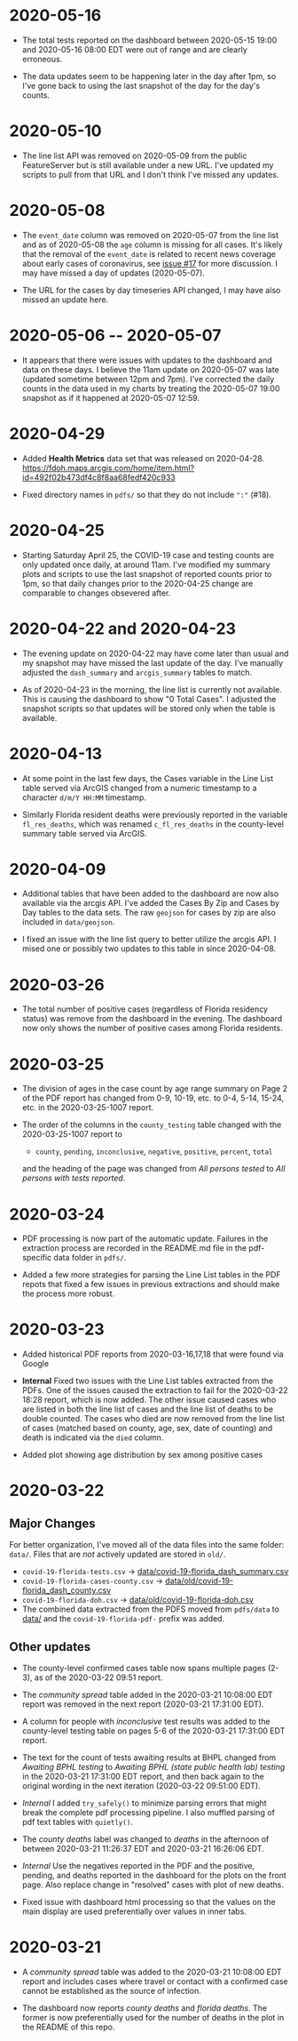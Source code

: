 # 2020-05-16

- The total tests reported on the dashboard between 2020-05-15 19:00 and 
  2020-05-16 08:00 EDT were out of range and are clearly erroneous.
  
- The data updates seem to be happening later in the day after 1pm, so I've
  gone back to using the last snapshot of the day for the day's counts.

# 2020-05-10

- The line list API was removed on 2020-05-09 from the public FeatureServer but 
  is still available under a new URL. I've updated my scripts to pull from that 
  URL and I don't think I've missed any updates.
  

# 2020-05-08

- The `event_date` column was removed on 2020-05-07 from the line list and
  as of 2020-05-08 the `age` column is missing for all cases. It's likely that
  the removal of the `event_date` is related to recent news coverage about
  early cases of coronavirus, see [issue #17](https://github.com/gadenbuie/covid19-florida/issues/17)
  for more discussion. I may have missed a day of updates (2020-05-07).
  
- The URL for the cases by day timeseries API changed, I may have also missed
  an update here.
  
# 2020-05-06 -- 2020-05-07

- It appears that there were issues with updates to the dashboard and data on
  these days. I believe the 11am update on 2020-05-07 was late (updated
  sometime between 12pm and 7pm). I've corrected the daily counts in the data
  used in my charts by treating the 2020-05-07 19:00 snapshot as if it happened
  at 2020-05-07 12:59.

# 2020-04-29

- Added **Health Metrics** data set that was released on 2020-04-28.
  <https://fdoh.maps.arcgis.com/home/item.html?id=492f02b473df4c8f8aa68fedf420c933>
  
- Fixed directory names in `pdfs/` so that they do not include `":"` (#18).

# 2020-04-25

- Starting Saturday April 25, the COVID-19 case and testing counts are only
  updated once daily, at around 11am. I've modified my summary plots and scripts
  to use the last snapshot of reported counts prior to 1pm, so that daily changes
  prior to the 2020-04-25 change are comparable to changes obsevered after.

# 2020-04-22 and 2020-04-23

- The evening update on 2020-04-22 may have come later than usual and my 
  snapshot may have missed the last update of the day. I've manually adjusted
  the `dash_summary` and `arcgis_summary` tables to match.
  
- As of 2020-04-23 in the morning, the line list is currently not available.
  This is causing the dashboard to show "0 Total Cases". I adjusted the snapshot
  scripts so that updates will be stored only when the table is available.

# 2020-04-13

- At some point in the last few days, the Cases variable in the Line List table
  served via ArcGIS changed from a numeric timestamp to a character `d/m/Y HH:MM`
  timestamp.
  
- Similarly Florida resident deaths were previously reported in the variable
  `fl_res_deaths`, which was renamed `c_fl_res_deaths` in the county-level
  summary table served via ArcGIS.

# 2020-04-09

- Additional tables that have been added to the dashboard are now also available
  via the arcgis API. I've added the Cases By Zip and Cases by Day tables to the
  data sets. The raw `geojson` for cases by zip are also included in
  `data/geojson`.
  
- I fixed an issue with the line list query to better utilize the arcgis API.
  I mised one or possibly two updates to this table in since 2020-04-08.

# 2020-03-26

- The total number of positive cases (regardless of Florida residency status)
  was remove from the dashboard in the evening. The dashboard now only shows the
  number of positive cases among Florida residents.

# 2020-03-25

- The division of ages in the case count by age range summary on Page 2 of the
  PDF report has changed from 0-9, 10-19, etc. to 0-4, 5-14, 15-24, etc. in the
  2020-03-25-1007 report.
  
- The order of the columns in the `county_testing` table changed with the
  2020-03-25-1007 report to
  
   - `county`, `pending`, `inconclusive`, `negative`, `positive`, `percent`, `total`
  
  and the heading of the page was changed from _All persons tested_ to
  _All persons with tests reported_.

# 2020-03-24

- PDF processing is now part of the automatic update. Failures in the extraction
  process are recorded in the README.md file in the pdf-specific data folder
  in `pdfs/`.
  
- Added a few more strategies for parsing the Line List tables in the PDF repots
  that fixed a few issues in previous extractions and should make the process
  more robust.

# 2020-03-23

- Added historical PDF reports from 2020-03-16,17,18 that were found via Google

- **Internal** Fixed two issues with the Line List tables extracted from the 
  PDFs. One of the issues caused the extraction to fail for the 2020-03-22 18:28
  report, which is now added. The other issue caused cases who are listed in
  both the line list of cases and the line list of deaths to be double counted.
  The cases who died are now removed from the line list of cases (matched based
  on county, age, sex, date of counting) and death is indicated via the `died`
  column.
  
- Added plot showing age distribution by sex among positive cases

# 2020-03-22

## Major Changes

For better organization, I've moved all of the data files into the same folder:
`data/`. Files that are *not* actively updated are stored in `old/`.

- `covid-19-florida-tests.csv` -> [data/covid-19-florida_dash_summary.csv](data/covid-19-florida_dash_summary.csv)
- `covid-19-florida-cases-county.csv` -> [data/old/covid-19-florida_dash_county.csv](data/old/covid-19-florida_dash_county.csv)
- `covid-19-florida-doh.csv` -> [data/old/covid-19-florida-doh.csv](data/old/covid-19-florida-doh.csv)
- The combined data extracted from the PDFS moved from `pdfs/data` to [data/](data/)
  and the `covid-19-florida-pdf-` prefix was added.


## Other updates

- The county-level confirmed cases table now spans multiple pages (2-3), as of 
  the 2020-03-22 09:51 report.

- The _community spread_ table added in the 2020-03-21 10:08:00 EDT report was
  removed in the next report (2020-03-21 17:31:00 EDT).
  
- A column for people with _inconclusive_ test results was added to the 
  county-level testing table on pages 5-6 of the 2020-03-21 17:31:00 EDT report.
  
- The text for the count of tests awaiting results at BHPL changed from
  _Awaiting BPHL testing_ to _Awaiting BPHL (state public health lab) testing_
  in the 2020-03-21 17:31:00 EDT report, and then back again to the original
  wording in the next iteration (2020-03-22 09:51:00 EDT).
  
- *Internal* I added `try_safely()` to minimize parsing errors that might break
  the complete pdf processing pipeline. I also muffled parsing of pdf text 
  tables with `quietly()`.
  
- The *county deaths* label was changed to *deaths* in the afternoon of 
  between 2020-03-21 11:26:37 EDT and 2020-03-21 16:26:06 EDT.
  
- *Internal* Use the negatives reported in the PDF and the positive, pending,
  and deaths reported in the dashboard for the plots on the front page. Also
  replace change in "resolved" cases with plot of new deaths.
  
- Fixed issue with dashboard html processing so that the values on the main
  display are used preferentially over values in inner tabs.

# 2020-03-21

- A _community spread_ table was added to the 2020-03-21 10:08:00 EDT report
  and includes cases where travel or contact with a confirmed case cannot be
  established as the source of infection.
  
- The dashboard now reports *county deaths* and *florida deaths*. The former is
  now preferentially used for the number of deaths in the plot in the README of
  this repo.